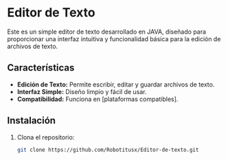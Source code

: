 # Editor de Texto

Este es un simple editor de texto desarrollado en JAVA, diseñado para proporcionar una interfaz intuitiva y funcionalidad básica para la edición de archivos de texto.

## Características

- **Edición de Texto:** Permite escribir, editar y guardar archivos de texto.
- **Interfaz Simple:** Diseño limpio y fácil de usar.
- **Compatibilidad:** Funciona en [plataformas compatibles].

## Instalación

1. Clona el repositorio:

   ```bash
   git clone https://github.com/Robotitusx/Editor-de-texto.git

